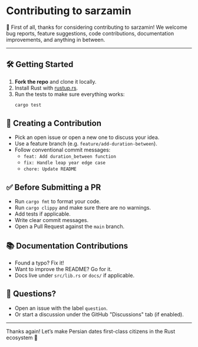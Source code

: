 # Contributing to sarzamin

🎉 First of all, thanks for considering contributing to sarzamin!
We welcome bug reports, feature suggestions, code contributions, documentation improvements, and anything in between.

---

## 🛠️ Getting Started

1.  **Fork the repo** and clone it locally.
2.  Install Rust with [rustup.rs](https://rustup.rs).
3.  Run the tests to make sure everything works:
    ```bash
    cargo test
    ```

## 🌱 Creating a Contribution

-   Pick an open issue or open a new one to discuss your idea.
-   Use a feature branch (e.g. `feature/add-duration-between`).
-   Follow conventional commit messages:
    -   `feat: Add duration_between function`
    -   `fix: Handle leap year edge case`
    -   `chore: Update README`

## ✅ Before Submitting a PR

-   Run `cargo fmt` to format your code.
-   Run `cargo clippy` and make sure there are no warnings.
-   Add tests if applicable.
-   Write clear commit messages.
-   Open a Pull Request against the `main` branch.

## 📚 Documentation Contributions

-   Found a typo? Fix it!
-   Want to improve the README? Go for it.
-   Docs live under `src/lib.rs` or `docs/` if applicable.

## 💬 Questions?

-   Open an issue with the label `question`.
-   Or start a discussion under the GitHub "Discussions" tab (if enabled).

---

Thanks again! Let’s make Persian dates first-class citizens in the Rust ecosystem 🚀